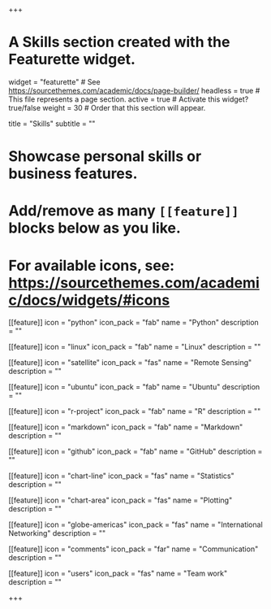 +++
# A Skills section created with the Featurette widget.
widget = "featurette"  # See https://sourcethemes.com/academic/docs/page-builder/
headless = true  # This file represents a page section.
active = true  # Activate this widget? true/false
weight = 30  # Order that this section will appear.

title = "Skills"
subtitle = ""

# Showcase personal skills or business features.
# 
# Add/remove as many `[[feature]]` blocks below as you like.
# 
# For available icons, see: https://sourcethemes.com/academic/docs/widgets/#icons

[[feature]]
  icon = "python"
  icon_pack = "fab"
  name = "Python"
  description = ""

[[feature]]
  icon = "linux"
  icon_pack = "fab"
  name = "Linux"
  description = ""

[[feature]]
  icon = "satellite"
  icon_pack = "fas"
  name = "Remote Sensing"
  description = "" 

[[feature]]
  icon = "ubuntu"
  icon_pack = "fab"
  name = "Ubuntu"
  description = ""

[[feature]]
  icon = "r-project"
  icon_pack = "fab"
  name = "R"
  description = ""

[[feature]]
  icon = "markdown"
  icon_pack = "fab"
  name = "Markdown"
  description = ""

[[feature]]
  icon = "github"
  icon_pack = "fab"
  name = "GitHub"
  description = ""

[[feature]]
  icon = "chart-line"
  icon_pack = "fas"
  name = "Statistics"
  description = ""

[[feature]]
  icon = "chart-area"
  icon_pack = "fas"
  name = "Plotting"
  description = ""

[[feature]]
  icon = "globe-americas"
  icon_pack = "fas"
  name = "International Networking"
  description = "" 

[[feature]]
  icon = "comments"
  icon_pack = "far"
  name = "Communication"
  description = ""

[[feature]]
  icon = "users"
  icon_pack = "fas"
  name = "Team work"
  description = ""



+++
